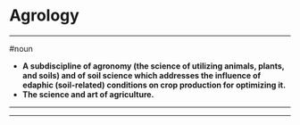 # Agrology
---
#noun
- **A subdiscipline of agronomy (the science of utilizing animals, plants, and soils) and of soil science which addresses the influence of edaphic (soil-related) conditions on crop production for optimizing it.**
- **The science and art of agriculture.**
---
---

